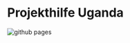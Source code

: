 # Projekthilfe Uganda

![github pages](https://github.com/projekthilfe-uganda/website/workflows/github%20pages/badge.svg)
